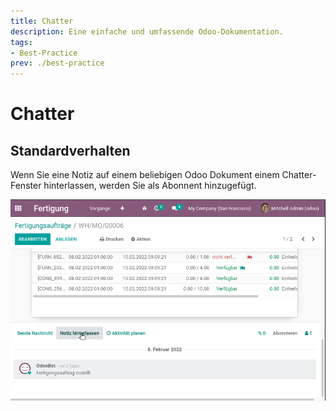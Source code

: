 ```yaml
---
title: Chatter
description: Eine einfache und umfassende Odoo-Dokumentation.
tags:
- Best-Practice
prev: ./best-practice
---
```

# Chatter

## Standardverhalten

Wenn Sie eine Notiz auf einem beliebigen Odoo Dokument einem Chatter-Fenster hinterlassen, werden Sie als Abonnent hinzugefügt.

![](attachments/Diskussion%20Follower%20bei%20Notiz.gif)